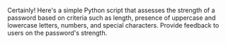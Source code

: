 Certainly! Here's a simple Python script that assesses the strength of a password based on criteria such as length, presence of uppercase and lowercase letters, numbers, and special characters. Provide feedback to users on the password's strength.
